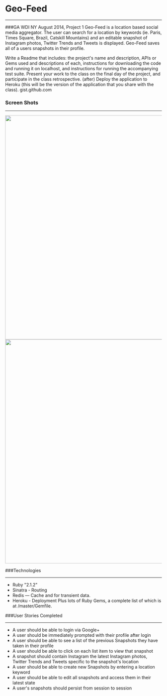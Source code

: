 # Geo-Feed
___
###GA WDI NY August 2014, Project 1
Geo-Feed is a location based social media aggregator. The user can search for a location by keywords (ie. Paris, Times Square, Brazil, Catskill Mountains) and an editable snapshot of Instagram photos, Twitter Trends and Tweets is displayed. Geo-Feed saves all of a users snapshots in their profile.

Write a Readme that includes:
the project's name and description,
APIs or Gems used and descriptions of each,
instructions for downloading the code and running it on localhost, and
instructions for running the accompanying test suite.
Present your work to the class on the final day of the project, and participate in the class retrospective.
(after) Deploy the application to Heroku (this will be the version of the application that you share with the class).
gist.github.com
### Screen Shots
___
<img width=720px src="/Users/gray/Desktop/Screen Shot 2014-09-10 at 2.12.24 PM.png">
<img width=720px src="/Users/gray/Desktop/Screen Shot 2014-09-10 at 2.18.55 PM.png">

###Technologies
___

- Ruby "2.1.2"
- Sinatra - Routing
- Redis — Cache and for transient data.
- Heroku - Deployment
Plus lots of Ruby Gems, a complete list of which is at /master/Gemfile.

###User Stories Completed
___
- A user should be able to login via Google+
- A user should be immediately prompted with their profile after login
- A user should be able to see a list of the previous Snapshots they have taken in their profile
- A user should be able to click on each list item to view that snapshot
- A snapshot should contain Instagram the latest Instagram photos, Twitter Trends and Tweets specific to the snapshot's location
- A user should be able to create new Snapshots by entering a location keyword
- A user should be able to edit all snapshots and access them in their latest state
- A user's snapshots should persist from session to session